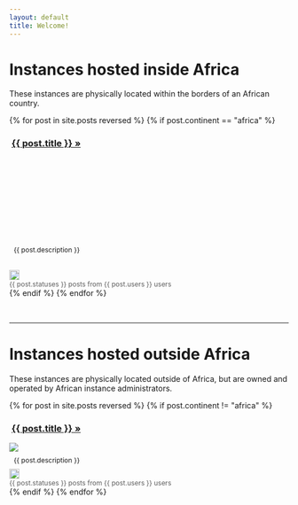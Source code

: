 ```yaml
---
layout: default
title: Welcome!
---
```


<style type="text/css">

   img.country-flag {
    height: 18px;
   }

   p.instance-description {
    font-size: 12px;
    margin: 8px;
   }

   span.instance-stats {
     opacity: 0.7;
     font-size: 12px;
   }

</style>

<h1 class="mb-2">Instances hosted inside Africa</h1>

<p>These instances are physically located within the borders of an African country.</p>

<div class="row">
{% for post in site.posts reversed %}
{% if post.continent == "africa" %}
<div class="col-4">
  <div class="card mb-4">
    <div class="card-header p-0">
      <h3 class="card-title m-2" style="text-indent: 4px;"><a href="https://{{ post.title }}" target="_blank">{{ post.title }} &raquo;</a></h3>
    </div>
    <div class="card-body p-0">
      <a href="https://{{ post.title }}" target="_blank"><div style="background: url('{{ post.banner }}') center center no-repeat; background-size: cover; height: 150px;"></div></a>
      <p class="instance-description" style="height: 36px; overflow: hidden;">{{ post.description }}</p>
    </div>
    <div class="card-footer p-0">
      <div class="d-flex justify-content-between">
        <div class="p-2"><img src="/assets/flags/4x3/{{ post.country }}.svg" class="country-flag" title="{{ post.country_name }}"></div>
        <div class="p-2"><span class="instance-stats">{{ post.statuses }} posts from {{ post.users }} users</span></div>
      </div>
    </div>
  </div>
</div>
{% endif %}
{% endfor %}
</div>

<p>&nbsp;</p>

<hr>

<h1 class="mb-2">Instances hosted outside Africa</h1>

<p>These instances are physically located outside of Africa, but are owned and operated by African instance administrators.</p>

<div class="row">
{% for post in site.posts reversed %}
{% if post.continent != "africa" %}
<div class="col-4">
  <div class="card mb-4">
    <div class="card-header p-0">
      <h3 class="card-title m-2" style="text-indent: 4px;"><a href="https://{{ post.title }}" target="_blank">{{ post.title }} &raquo;</a></h3>
    </div>
    <div class="card-body p-0">
      <a href="https://{{ post.title }}" target="_blank"><img src="{{ post.banner }}"></a>
      <p class="instance-description">{{ post.description }}</p>
    </div>
    <div class="card-footer p-0">
      <div class="d-flex justify-content-between">
        <div class="p-2"><img src="/assets/flags/4x3/{{ post.country }}.svg" class="country-flag"></div>
        <div class="p-2"><span class="instance-stats">{{ post.statuses }} posts from {{ post.users }} users</span></div>
      </div>
    </div>
  </div>
</div>
{% endif %}
{% endfor %}
</div>